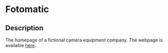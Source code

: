 # Fotomatic
## Description
The homepage of a fictional camera equipment company.
The webpage is available [here](https://lim-zhiyu.github.io/Fotomatic).